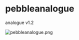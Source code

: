 # pebbleanalogue
analogue v1.2

![pebbleanalogue.png](http://www.edwarddam.com/images/pebbleanalogue.png)
